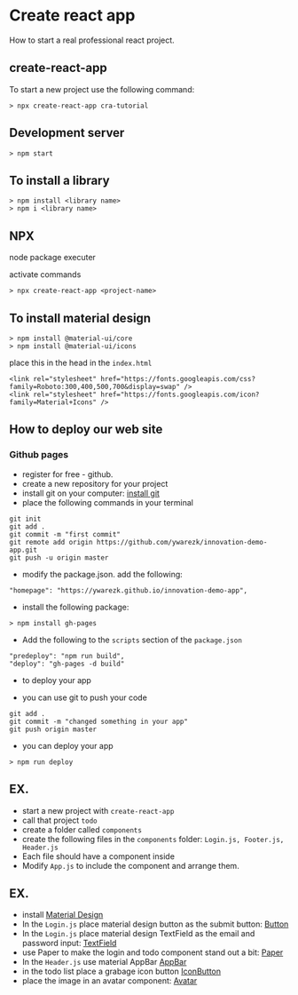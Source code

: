 # Create react app

How to start a real professional react project.

## create-react-app

To start a new project use the following command:

```
> npx create-react-app cra-tutorial
```

## Development server

```
> npm start
```

## To install a library

```
> npm install <library name>
> npm i <library name>
```

## NPX

node package executer

activate commands

```
> npx create-react-app <project-name>
```

## To install material design

```
> npm install @material-ui/core
> npm install @material-ui/icons
```

place this in the head in the `index.html`

```
<link rel="stylesheet" href="https://fonts.googleapis.com/css?family=Roboto:300,400,500,700&display=swap" />
<link rel="stylesheet" href="https://fonts.googleapis.com/icon?family=Material+Icons" />
```

## How to deploy our web site

### Github pages

- register for free - github. 
- create a new repository for your project
- install git on your computer: [install git](https://git-scm.com/downloads)
- place the following commands in your terminal

```base
git init
git add .
git commit -m "first commit"
git remote add origin https://github.com/ywarezk/innovation-demo-app.git
git push -u origin master
```
- modify the package.json. add the following:

```
"homepage": "https://ywarezk.github.io/innovation-demo-app",
```

- install the following package:

```
> npm install gh-pages
```

- Add the following to the `scripts` section of the `package.json`

```
"predeploy": "npm run build",
"deploy": "gh-pages -d build"
```

- to deploy your app

- you can use git to push your code

```
git add .
git commit -m "changed something in your app"
git push origin master
```

- you can deploy your app

```
> npm run deploy
```

## EX.

- start a new project with `create-react-app`
- call that project `todo`
- create a folder called `components`
- create the following files in the `components` folder: `Login.js, Footer.js, Header.js`
- Each file should have a component inside
- Modify `App.js` to include the component and arrange them.

## EX.

- install [Material Design](https://material-ui.com/)
- In the `Login.js` place material design button as the submit button: [Button](https://material-ui.com/components/buttons/)
- In the `Login.js` place material design TextField as the email and password input: [TextField](https://material-ui.com/components/text-fields/)
- use Paper to make the login and todo component stand out a bit: [Paper](https://material-ui.com/components/paper/)
- In the `Header.js` use material  AppBar [AppBar](https://material-ui.com/components/app-bar/) 
- in the todo list place a grabage icon button [IconButton](https://material-ui.com/components/buttons/#sizes)
- place the image in an avatar component: [Avatar](https://material-ui.com/components/avatars/#avatar)